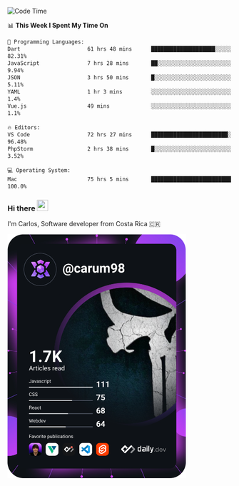 
<!--START_SECTION:waka-->
![Code Time](http://img.shields.io/badge/Code%20Time-9%2C634%20hrs%2024%20mins-blue)

📊 **This Week I Spent My Time On** 

```text
💬 Programming Languages: 
Dart                     61 hrs 48 mins      ████████████████████░░░░░   82.31% 
JavaScript               7 hrs 28 mins       ██░░░░░░░░░░░░░░░░░░░░░░░   9.94% 
JSON                     3 hrs 50 mins       █░░░░░░░░░░░░░░░░░░░░░░░░   5.11% 
YAML                     1 hr 3 mins         ░░░░░░░░░░░░░░░░░░░░░░░░░   1.4% 
Vue.js                   49 mins             ░░░░░░░░░░░░░░░░░░░░░░░░░   1.1%

🔥 Editors: 
VS Code                  72 hrs 27 mins      ████████████████████████░   96.48% 
PhpStorm                 2 hrs 38 mins       █░░░░░░░░░░░░░░░░░░░░░░░░   3.52%

💻 Operating System: 
Mac                      75 hrs 5 mins       █████████████████████████   100.0%

```


<!--END_SECTION:waka-->

### Hi there <img src="https://media.giphy.com/media/hvRJCLFzcasrR4ia7z/giphy.gif" width="25px" height="25px">

I'm Carlos, Software developer from Costa Rica 🇨🇷

<a href="https://app.daily.dev/carum98"><img src="https://github.com/carum98/carum98/blob/main/devcard.svg" width="400" alt="Carlos Umaña Acevedo's Dev Card"/></a>
